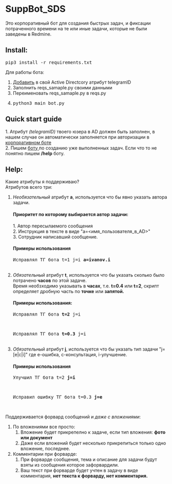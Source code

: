 # SuppBot_SDS
Это корпоративный бот для создания быстрых задач, и фиксации потраченного времени на те или иные задачи, которые не были заведены в Redmine. 



<h2>Install:</h2>
<pre>pip3 install -r requirements.txt</pre>

Для работы бота:
1. <a href=https://habr.com/ru/companies/first/articles/654627/>Добавить</a> в свой Active Directcory атрибут telegramID 
2. Заполнить reqs_samaple.py своими данными
3. Переименовать reqs_samaple.py в reqs.py
4. <pre>python3 main_bot.py</pre>

<h2>Quick start guide</h2>
1. Атрибут <i>(telegramID)</i> твоего юзера в AD должен быть заполнен, в нашем случае он автоматически заполняется при авторизации в <a href=https://t.me/sds_corp_bot> корпоративном боте </a><br>
2. Пишем <a href=https://t.me/sds_fast_issue_bot> боту </a> по созданию уже выполненных задач. Если что то не понятно пишем <b>/help</b> боту.

<h2> Help: </h2>

Какие атрибуты я поддерживаю?<br>
Атрибутов всего три:
1. <i>Необязательный</i> атрибут <b>a</b>, используется что бы явно указать автора задачи.<br>
	<h4>Приоритет по которому выбирается автор задачи:</h4>
		1. Автор пересылаемого сообщения<br>
		2. Инструкция в тексте в виде "a=<имя_пользователя_в_AD>"<br>
		3. Сотрудник написавший сообщение.
	<h4>Примеры использования </h4>
		<pre>Исправлял ТГ бота t=1 j=i <b>a=ivanov.i</b></pre><br>
2. <i>Обязательный</i> атрибут <b>t</b>, используется что бы указать сколько было потрачено <b>часов</b> по этой задаче.<br>
Время необзходимо указывать в <b>часах</b>, т.е. <b>t=0.4</b> или <b>t=2</b>, скрипт определяет дробную часть по <b>точке</b> или <b>запятой.</b>
	<h4>Примеры использования:</h4>
    		<pre>Исправлял ТГ бота <b>t=2</b> j=i</pre><br>
		<pre>Исправлял ТГ бота <b>t=0.3</b> j=i</pre><br>
3. <i>Обязательный</i> атрибут <b>j</b>, используется что бы указать тип задачи "j=[e|c|i]" где e-ошибка, c-консультация, i-улучшение.
	<h4>Примеры использования </h4>
    		<pre>Улучшил ТГ бота t=2 <b>j=i</b></pre><br>
		<pre>Исправил ошибку ТГ бота t=0.3 <b>j=e</b></pre><br>

Поддерживается форвард сообщений и <i>даже с вложениями</i>:
1. По вложениями все просто:
	1. Вложение будет прикрепелно к задаче, если тип вложения: <b>фото или документ</b>
    2. Даже если вложений будет несколько прикрепиться только одно вложение, последнее.
2. Комментарии при форварде:
	1. При форварде сообщения, тема и описание для задачи будут взяты из сообщения которое зафорвардили.
    2. Ваш текст при форварде будет учтен в задачу в виде комментария, <b>нет текста к форварду, нет комментария.</b>
